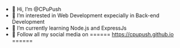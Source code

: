 - 👋 Hi, I’m @CPuPush
- 👀 I’m interested in Web Development expecially in Back-end Development
- 🌱 I’m currently learning Node.js and ExpressJs
- 👀 Follow all my social media on 
====== https://cpupush.github.io ======

<!---
CPuPush/CPuPush is a ✨ special ✨ repository because its `README.md` (this file) appears on your GitHub profile.
You can click the Preview link to take a look at your changes.
--->
